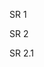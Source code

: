 <element id="001sr" type="SR"  link_us="001us" link_element="root" email="person1@gmail.com" date="20200101 00:00:00" >SR 1</element>

<element id="002sr" type="SR"  link_us="001us" link_element="root" email="person1@gmail.com" date="20200101 00:00:00" >SR 2</element>

<element id="003sr" type="SR"  link_us="002us" link_element="002sr" email="person1@gmail.com" date="20200101 00:00:00" >SR 2.1</element>